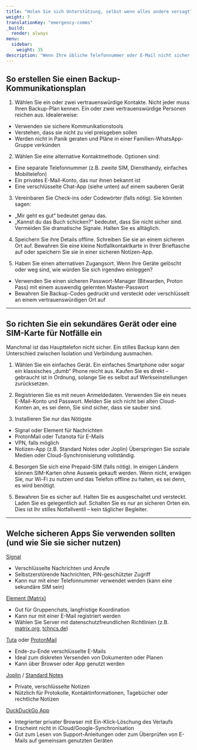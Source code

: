 ```yaml
---
title: "Holen Sie sich Unterstützung, selbst wenn alles andere versagt"
weight: 7
translationKey: "emergency-comms"
_build:
  render: always
menu:
  sidebar:
    weight: 35
description: "Wenn Ihre übliche Telefonnummer oder E-Mail nicht sicher ist, bieten diese Tools alternative Möglichkeiten, um Hilfe zu rufen, Rat einzuholen oder vertrauenswürdige Kontakte zu erreichen – ohne dass jemand, der Sie beobachtet, etwas merkt. Enthält sichere Apps, Prepaid-Nummern und vorsichtige Planung."
---
```


## So erstellen Sie einen Backup-Kommunikationsplan

1. Wählen Sie ein oder zwei vertrauenswürdige Kontakte. Nicht jeder muss Ihren Backup-Plan kennen. Ein oder zwei vertrauenswürdige Personen reichen aus. Idealerweise:

* Verwenden sie sichere Kommunikationstools
* Verstehen, dass sie nicht zu viel preisgeben sollen
* Werden nicht in Panik geraten und Pläne in einer Familien-WhatsApp-Gruppe verkünden

2. Wählen Sie eine alternative Kontaktmethode. Optionen sind:

* Eine separate Telefonnummer (z.B. zweite SIM, Diensthandy, einfaches Mobiltelefon)
* Ein privates E-Mail-Konto, das nur ihnen bekannt ist
* Eine verschlüsselte Chat-App (siehe unten) auf einem sauberen Gerät

3. Vereinbaren Sie Check-ins oder Codewörter (falls nötig). Sie könnten sagen:

* „Mir geht es gut“ bedeutet genau das.
* „Kannst du das Buch schicken?“ bedeutet, dass Sie nicht sicher sind.
  Vermeiden Sie dramatische Signale. Halten Sie es alltäglich.

4. Speichern Sie ihre Details offline. Schreiben Sie sie an einem sicheren Ort auf. Bewahren Sie eine kleine Notfallkontaktkarte in Ihrer Brieftasche auf oder speichern Sie sie in einer sicheren Notizen-App.

5. Haben Sie einen alternativen Zugangsort. Wenn Ihre Geräte gelöscht oder weg sind, wie würden Sie sich irgendwo einloggen?

* Verwenden Sie einen sicheren Passwort-Manager (Bitwarden, Proton Pass) mit einem auswendig gelernten Master-Passwort
* Bewahren Sie Backup-Codes gedruckt und versteckt oder verschlüsselt an einem vertrauenswürdigen Ort auf

---

## So richten Sie ein sekundäres Gerät oder eine SIM-Karte für Notfälle ein

Manchmal ist das Haupttelefon nicht sicher. Ein stilles Backup kann den Unterschied zwischen Isolation und Verbindung ausmachen.

1. Wählen Sie ein einfaches Gerät. Ein einfaches Smartphone oder sogar ein klassisches „dumb“ Phone reicht aus. Kaufen Sie es direkt – gebraucht ist in Ordnung, solange Sie es selbst auf Werkseinstellungen zurücksetzen.

2. Registrieren Sie es mit neuen Anmeldedaten. Verwenden Sie ein neues E-Mail-Konto und Passwort. Melden Sie sich nicht bei alten Cloud-Konten an, es sei denn, Sie sind sicher, dass sie sauber sind.

3. Installieren Sie nur das Nötigste

* Signal oder Element für Nachrichten
* ProtonMail oder Tutanota für E-Mails
* VPN, falls möglich
* Notizen-App (z.B. Standard Notes oder Joplin)
  Überspringen Sie soziale Medien oder Cloud-Synchronisierung vollständig.

4. Besorgen Sie sich eine Prepaid-SIM (falls nötig). In einigen Ländern können SIM-Karten ohne Ausweis gekauft werden. Wenn nicht, erwägen Sie, nur Wi-Fi zu nutzen und das Telefon offline zu halten, es sei denn, es wird benötigt.

5. Bewahren Sie es sicher auf. Halten Sie es ausgeschaltet und versteckt. Laden Sie es gelegentlich auf. Schalten Sie es nur an sicheren Orten ein. Dies ist Ihr stilles Notfallventil – kein täglicher Begleiter.

---

## Welche sicheren Apps Sie verwenden sollten (und wie Sie sie sicher nutzen)

[Signal](https://signal.org/)

* Verschlüsselte Nachrichten und Anrufe
* Selbstzerstörende Nachrichten, PIN-geschützter Zugriff
* Kann nur mit einer Telefonnummer verwendet werden (kann eine sekundäre SIM sein)

[Element (Matrix)](https://element.io/)

* Gut für Gruppenchats, langfristige Koordination
* Kann nur mit einer E-Mail registriert werden
* Wählen Sie Server mit datenschutzfreundlichen Richtlinien (z.B. [matrix.org](https://matrix.org), [tchncs.de](https://tchncs.de))

[Tuta](https://tuta.com/) oder [ProtonMail](https://mail.proton.me)

* Ende-zu-Ende verschlüsselte E-Mails
* Ideal zum diskreten Versenden von Dokumenten oder Planen
* Kann über Browser oder App genutzt werden

[Joplin](https://joplinapp.org/) / [Standard Notes](https://standardnotes.com/)

* Private, verschlüsselte Notizen
* Nützlich für Protokolle, Kontaktinformationen, Tagebücher oder rechtliche Notizen

[DuckDuckGo App](https://duckduckgo.com/app/)

* Integrierter privater Browser mit Ein-Klick-Löschung des Verlaufs
* Erscheint nicht in iCloud/Google-Synchronisation
* Gut zum Lesen von Support-Anleitungen oder zum Überprüfen von E-Mails auf gemeinsam genutzten Geräten
